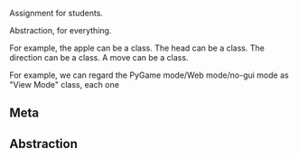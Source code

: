 Assignment for students.

Abstraction, for everything.

For example, the apple can be a class. The head can be a class. The direction can be a class. A move can be a class. 

For example, we can regard the PyGame mode/Web mode/no-gui mode as "View Mode" class, each one 

## Meta

## Abstraction

